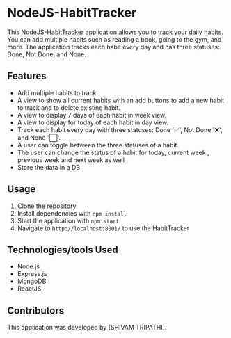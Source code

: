 # NodeJS-HabitTracker

This NodeJS-HabitTracker application allows you to track your daily habits. You can add multiple habits such as reading a book, going to the gym, and more. The application tracks each habit every day and has three statuses: Done, Not Done, and None.

## Features
- Add multiple habits to track
- A view to show all current habits with an add buttons to add a new habit to track and to delete existing habit.
- A view to display 7 days of each habit in week view.
- A view to display for today of each habit in day view.
- Track each habit every day with three statuses: Done '✅', Not Done '❌', and None '⬜'.
- A user can toggle between the three statuses of a habit.
- The user can change the status of a habit for today, current week , previous week and next week as well
- Store the data in a DB

## Usage
1. Clone the repository
2. Install dependencies with `npm install`
3. Start the application with `npm start`
4. Navigate to `http://localhost:8001/` to use the HabitTracker

## Technologies/tools Used

- Node.js
- Express.js
- MongoDB
- ReactJS

## Contributors
This application was developed by [SHIVAM TRIPATHI].




